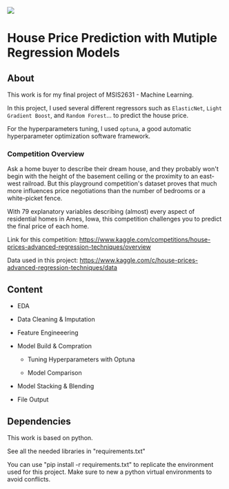 ![](https://storage.googleapis.com/kaggle-competitions/kaggle/5407/media/housesbanner.png)

# House Price Prediction with Mutiple Regression Models

## About

This work is for my final project of MSIS2631 - Machine Learning.

In this project, I used several different regressors such as `ElasticNet`, `Light Gradient Boost`, and `Random Forest`... to predict the house price.

For the hyperparameters tuning, I used `optuna`, a good automatic hyperparameter optimization software framework.

### Competition Overview

Ask a home buyer to describe their dream house, and they probably won't begin with the height of the basement ceiling or the proximity to an east-west railroad. But this playground competition's dataset proves that much more influences price negotiations than the number of bedrooms or a white-picket fence.

With 79 explanatory variables describing (almost) every aspect of residential homes in Ames, Iowa, this competition challenges you to predict the final price of each home.

Link for this competition: https://www.kaggle.com/competitions/house-prices-advanced-regression-techniques/overview

Data used in this project: https://www.kaggle.com/c/house-prices-advanced-regression-techniques/data

## Content

* EDA

* Data Cleaning & Imputation

* Feature Engineeering

* Model Build & Compration

	- Tuning Hyperparameters with Optuna

	- Model Comparison
	
* Model Stacking & Blending

* File Output

## Dependencies

This work is based on python.

See all the needed libraries in "requirements.txt"

You can use "pip install -r requirements.txt" to replicate the environment used for this project. Make sure to new a python virtual environments to avoid conflicts.